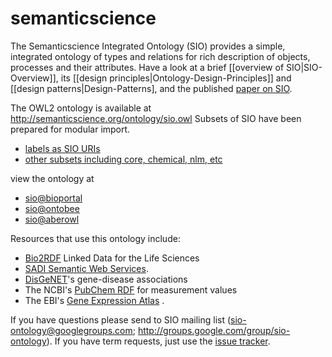 # semanticscience
The Semanticscience Integrated Ontology (SIO) provides a simple, integrated ontology of types and relations for rich description of objects, processes and their attributes. Have a look at a brief [[overview of SIO|SIO-Overview]], its [[design principles|Ontology-Design-Principles]] and [[design patterns|Design-Patterns], and the published [paper on SIO](http://www.jbiomedsem.com/content/5/1/14).  

The OWL2 ontology is available at http://semanticscience.org/ontology/sio.owl 
Subsets of SIO have been prepared for modular import. 
* [labels as SIO URIs](https://github.com/micheldumontier/semanticscience/tree/master/ontology/sio/release/sio-subset-labels.owl)
* [other subsets including core, chemical, nlm, etc](https://github.com/micheldumontier/semanticscience/tree/master/ontology/sio/release/)

view the ontology at 
* [sio@bioportal](http://bioportal.bioontology.org/ontologies/SIO)
* [sio@ontobee](http://www.ontobee.org/browser/index.php?o=SIO) 
* [sio@aberowl](http://aber-owl.net/ontology/SIO)

Resources that use this ontology include:
* [Bio2RDF](http://bio2rdf.org/) Linked Data for the Life Sciences 
* [SADI Semantic Web Services](http://sadiframework.org). 
* [DisGeNET](http://rdf.imim.es/DisGeNET.html)'s gene-disease associations 
* The NCBI's [PubChem RDF](http://pubchem.ncbi.nlm.nih.gov/rdf/) for measurement values 
* The EBI's [Gene Expression Atlas](http://www.ebi.ac.uk/rdf/documentation/atlas) . 

If you have questions please send to SIO mailing list (sio-ontology@googlegroups.com; http://groups.google.com/group/sio-ontology). If you have term requests, just use the [issue tracker](https://github.com/micheldumontier/semanticscience/issues).

